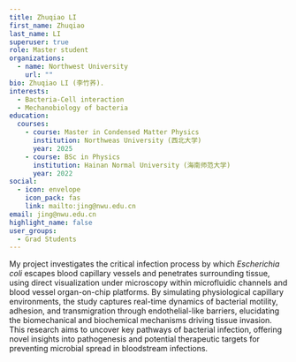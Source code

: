 ```yaml
---
title: Zhuqiao LI
first_name: Zhuqiao
last_name: LI
superuser: true
role: Master student
organizations:
  - name: Northwest University
    url: ""
bio: Zhuqiao LI (李竹荞).
interests:
  - Bacteria-Cell interaction
  - Mechanobiology of bacteria
education:
  courses:
    - course: Master in Condensed Matter Physics
      institution: Northweas University (西北大学)
      year: 2025
    - course: BSc in Physics
      institution: Hainan Normal University (海南师范大学)
      year: 2022
social:
  - icon: envelope
    icon_pack: fas
    link: mailto:jing@nwu.edu.cn
email: jing@nwu.edu.cn
highlight_name: false
user_groups:
  - Grad Students
---
```

My project investigates the critical infection process by which _Escherichia coli_ escapes blood capillary vessels and penetrates surrounding tissue, using direct visualization under microscopy within microfluidic channels and blood vessel organ-on-chip platforms. By simulating physiological capillary environments, the study captures real-time dynamics of bacterial motility, adhesion, and transmigration through endothelial-like barriers, elucidating the biomechanical and biochemical mechanisms driving tissue invasion. This research aims to uncover key pathways of bacterial infection, offering novel insights into pathogenesis and potential therapeutic targets for preventing microbial spread in bloodstream infections.